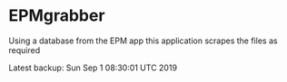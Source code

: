 # EPMgrabber
Using a database from the EPM app this application scrapes the files as required


Latest backup: Sun Sep 1 08:30:01 UTC 2019
